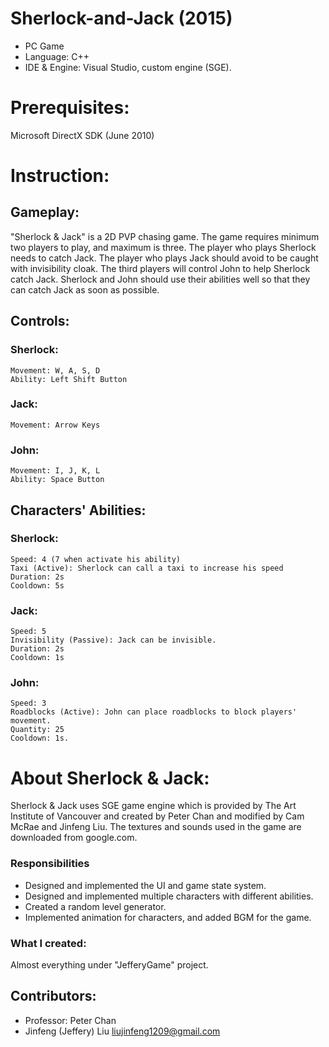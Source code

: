 # Sherlock-and-Jack (2015)
- PC Game 
- Language: C++
- IDE & Engine: Visual Studio, custom engine (SGE).

# Prerequisites:
Microsoft DirectX SDK (June 2010)

# Instruction:
## Gameplay:
"Sherlock & Jack" is a 2D PVP chasing game. The game requires minimum two players to play, and maximum is three. The player who plays Sherlock needs to catch Jack. The player who plays Jack should avoid to be caught with invisibility cloak. The third players will control John to help Sherlock catch Jack. Sherlock and John should use their abilities well so that they can catch Jack as soon as possible.

## Controls:
### Sherlock:
	Movement: W, A, S, D
	Ability: Left Shift Button
### Jack:
	Movement: Arrow Keys
### John:
	Movement: I, J, K, L
	Ability: Space Button

## Characters' Abilities:
### Sherlock:
	Speed: 4 (7 when activate his ability)
	Taxi (Active): Sherlock can call a taxi to increase his speed
	Duration: 2s
	Cooldown: 5s
### Jack:
	Speed: 5
	Invisibility (Passive): Jack can be invisible.
	Duration: 2s
	Cooldown: 1s
### John:
	Speed: 3
	Roadblocks (Active): John can place roadblocks to block players' movement.
	Quantity: 25
	Cooldown: 1s.

# About Sherlock & Jack:
Sherlock & Jack uses SGE game engine which is provided by The Art Institute of Vancouver and created by Peter Chan and modified by Cam McRae and Jinfeng Liu. The textures and sounds used in the game are downloaded from google.com.

### Responsibilities
* Designed and implemented the UI and game state system.
* Designed and implemented multiple characters with different abilities.
* Created a random level generator.
* Implemented animation for characters, and added BGM for the game.

### What I created: 
Almost everything under "JefferyGame" project.

## Contributors:
- Professor: Peter Chan
- Jinfeng (Jeffery) Liu <liujinfeng1209@gmail.com>


